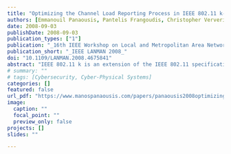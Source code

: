 ```yaml
---
title: "Optimizing the Channel Load Reporting Process in IEEE 802.11 k-enabled WLANs"
authors: [Emmanouil Panaousis, Pantelis Frangoudis, Christopher Ververidis, George Polyzos]
date: 2008-09-03
publishDate: 2008-09-03
publication_types: ["1"]
publication: "_16th IEEE Workshop on Local and Metropolitan Area Networks_"
publication_short: "_IEEE LANMAN 2008_"
doi: "10.1109/LANMAN.2008.4675841"
abstract: "IEEE 802.11 k is an extension of the IEEE 802.11 specification for radio resource measurements. In an IEEE 802.11 k-enabled wireless LAN, an access point or other network element may request from a client or another access point to monitor and report the load of a channel. We call the latter a channel monitoring station. In this paper we propose a mechanism for a channel monitoring station to efficiently derive accurate values of channel load.We especially focus on optimizing the duration of channel monitoring and thus minimize the impact on applications. Note that such mechanisms are critical for the success of new sharing regimes such as cognitive radio and open spectrum access."
# summary: ""
# tags: [Cybersecurity, Cyber-Physical Systems]
categories: []
featured: false
url_pdf: "https://www.manospanaousis.com/papers/panaousis2008optimizing.pdf"
image:
  caption: ""
  focal_point: ""
  preview_only: false
projects: []
slides: ""

---
```

